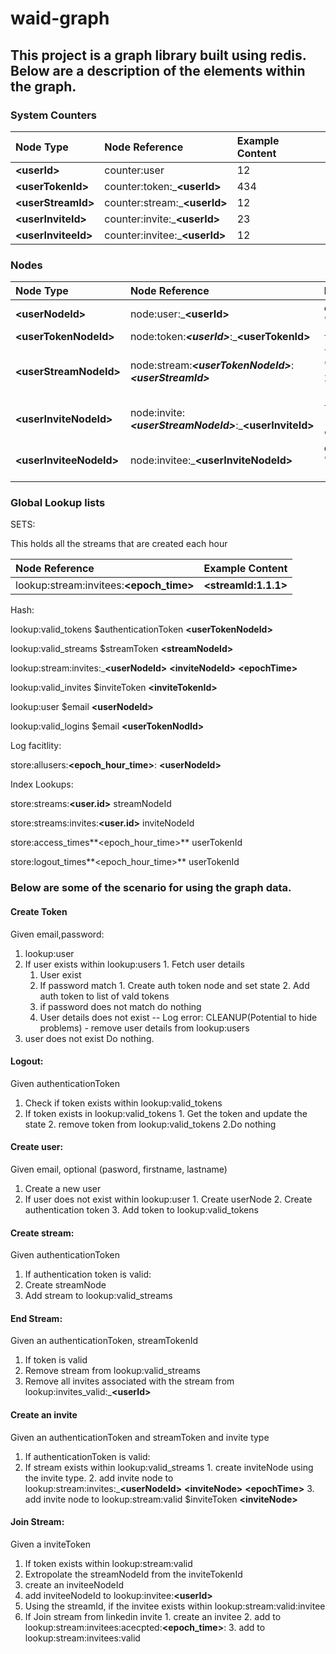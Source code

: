 # waid-graph

## This project is a graph library built using redis. Below are a description of the elements within the graph.

### System Counters
 
 
|Node Type| Node Reference| Example Content|
|:---------------|:-------------|:------------------|
|**\<userId\>**|counter:user|12|
|**\<userTokenId\>**|counter:token:_**\<userId\>**| 434
|**\<userStreamId\>**|counter:stream:_**\<userId\>**|12|
|**\<userInviteId\>**|counter:invite:_**\<userId\>**|23|
|**\<userInviteeId\>**|counter:invitee:_**\<userId\>**|12|

 
### Nodes

|Node Type|Node Reference| Example Content|
|:--------|:--------|:------------------|
|**\<userNodeId\>**|node:user:_**\<userId\>**|`email` k@email.com `password` "password"|
|**\<userTokenNodeId\>**|node:token:_**\<userId\>**_:_**\<userTokenId\>**|  `token` "token_for_1" `state` "valid" |
|**\<userStreamNodeId\>**|node:stream:_**\<userTokenNodeId\>**_:_**\<userStreamId\>**_|`loc` "germany" `streamToken` "streamToken" `creationDate` 20150531 `playList` #count `type` [ethemeral\|persist]|
|**\<userInviteNodeId\>**|node:invite:_**\<userStreamNodeId\>**_:_**\<userInviteId\>**|`token` "inviteToken" `type` "[email\|linkedin\|facebook\|twitter]" `creationDay` "20150835"|
|**\<userInviteeNodeId\>**|node:invitee:_**\<userInviteNodeId\>**|`email` "k@a.com" `creationDate` "20150580" `type` "[email\|linkedin\|facebook\|twitter]"|


### Global Lookup lists

SETS:

This holds all the streams that are created each hour

|Node Reference|Example Content|
|:-----------|:--------------|
|lookup:stream:invitees:**\<epoch_time\>**| **\<streamId:1.1.1\>**|

Hash:  

lookup:valid_tokens $authenticationToken **\<userTokenNodeId\>**

lookup:valid_streams $streamToken **\<streamNodeId\>**

lookup:stream:invites:_**\<userNodeId\>** **\<inviteNodeId\>** **\<epochTime\>**

lookup:valid_invites $inviteToken **\<inviteTokenId\>**

lookup:user $email **\<userNodeId\>**

lookup:valid_logins $email **\<userTokenNodId\>**

Log facitlity:


store:allusers:**\<epoch_hour_time\>**: **\<userNodeId\>**

Index Lookups:

store:streams:**\<user.id\>** streamNodeId

store:streams:invites:**\<user.id\>** inviteNodeId

store:access_times**\<epoch_hour_time\>** userTokenId

store:logout_times**\<epoch_hour_time\>** userTokenId

### Below are some of the scenario for using the graph data.

#### Create Token
Given email,password:

1. lookup:user
  1. If user exists within lookup:users
    1. Fetch user details
      1. User exist
        1. If password match
          1. Create auth token node and set state
          2. Add auth token to list of vald tokens
        2. if password does not match do nothing
      2. User details does not exist
             -- Log error:
             CLEANUP(Potential to hide problems) - remove user details from lookup:users
  2. user does not exist
      Do nothing.

#### Logout:

Given authenticationToken

1. Check if token exists within lookup:valid_tokens
  1. If token exists in lookup:valid_tokens
    1. Get the token and update the state
    2. remove token from lookup:valid_tokens
  2.Do nothing


#### Create user:

Given email, optional (pasword, firstname, lastname)

1. Create a new user
  1. If user does not exist within lookup:user
    1. Create userNode
    2. Create authentication token
    3. Add token to lookup:valid_tokens


#### Create stream:

Given authenticationToken

1. If authentication token is valid:
  1. Create streamNode
  2. Add stream to lookup:valid_streams 

#### End Stream:

Given an authenticationToken, streamTokenId

1. If token is valid
  1. Remove stream from lookup:valid_streams
  2. Remove all invites associated with the stream from lookup:invites_valid:_**\<userId\>**

#### Create an invite

Given an authenticationToken and streamToken and invite type

1. If authenticationToken is valid:
  1. If stream exists within lookup:valid_streams
    1. create inviteNode using the invite type.
    2. add invite node to lookup:stream:invites:_**\<userNodeId\>** **\<inviteNode\>** **\<epochTime\>**
    3. add invite node to lookup:stream:valid $inviteToken **\<inviteNode\>**

#### Join Stream:

Given a inviteToken

1. If token exists within lookup:stream:valid
  1. Extropolate the streamNodeId from the inviteTokenId 
  2. create an inviteeNodeId 
  3. add inviteeNodeId to lookup:invitee:**\<userId\>** 
2. Using the streamId, if the invitee exists within lookup:stream:valid:invitee
  1. If Join stream from linkedin invite
    1. create an invitee
    2. add to lookup:stream:invitees:acecpted:**\<epoch_time\>**:
    3. add to lookup:stream:invitees:valid




